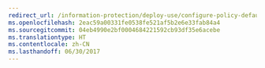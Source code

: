 ```yaml
---
redirect_url: /information-protection/deploy-use/configure-policy-default
ms.openlocfilehash: 2eac59a00331fe0538fe521af5b2e6e33fab84a4
ms.sourcegitcommit: 04eb4990e2bf0004684221592cb93df35e6acebe
ms.translationtype: HT
ms.contentlocale: zh-CN
ms.lasthandoff: 06/30/2017
---
```

